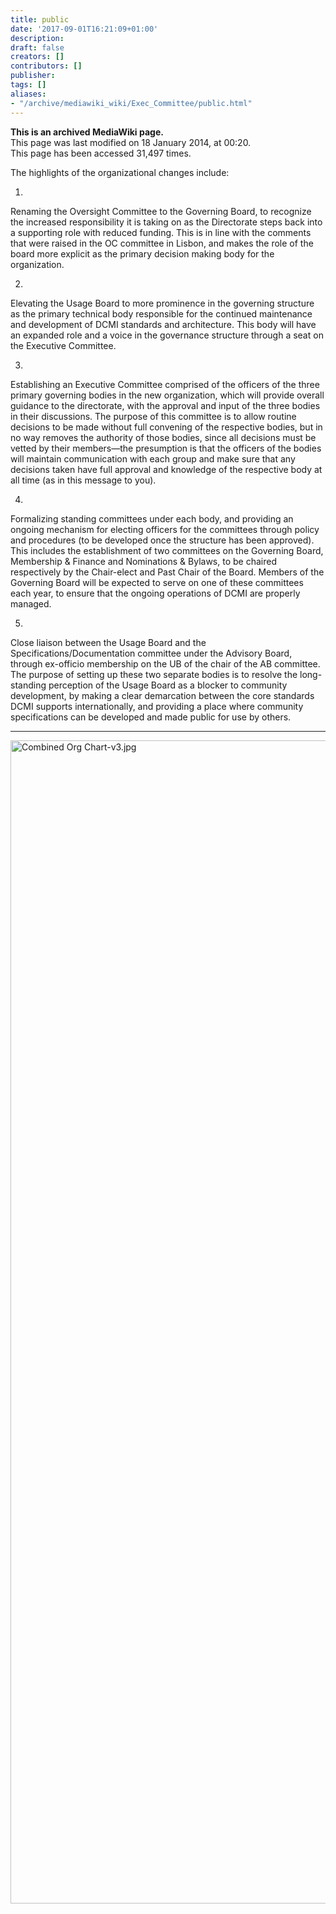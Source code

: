 ```yaml
---
title: public
date: '2017-09-01T16:21:09+01:00'
description: 
draft: false
creators: []
contributors: []
publisher: 
tags: []
aliases:
- "/archive/mediawiki_wiki/Exec_Committee/public.html"
---
```


 **This is an archived MediaWiki page.**  
This page was last modified on 18 January 2014, at 00:20.  
This page has been accessed 31,497 times.

The highlights of the organizational changes include:

1.  

Renaming the Oversight Committee to the Governing Board, to recognize the increased responsibility it is taking on as the Directorate steps back into a supporting role with reduced funding. This is in line with the comments that were raised in the OC committee in Lisbon, and makes the role of the board more explicit as the primary decision making body for the organization.

2.  

Elevating the Usage Board to more prominence in the governing structure as the primary technical body responsible for the continued maintenance and development of DCMI standards and architecture. This body will have an expanded role and a voice in the governance structure through a seat on the Executive Committee.

3.  

Establishing an Executive Committee comprised of the officers of the three primary governing bodies in the new organization, which will provide overall guidance to the directorate, with the approval and input of the three bodies in their discussions. The purpose of this committee is to allow routine decisions to be made without full convening of the respective bodies, but in no way removes the authority of those bodies, since all decisions must be vetted by their members—the presumption is that the officers of the bodies will maintain communication with each group and make sure that any decisions taken have full approval and knowledge of the respective body at all time (as in this message to you).

4.  

Formalizing standing committees under each body, and providing an ongoing mechanism for electing officers for the committees through policy and procedures (to be developed once the structure has been approved). This includes the establishment of two committees on the Governing Board, Membership & Finance and Nominations & Bylaws, to be chaired respectively by the Chair-elect and Past Chair of the Board. Members of the Governing Board will be expected to serve on one of these committees each year, to ensure that the ongoing operations of DCMI are properly managed.

5.  

Close liaison between the Usage Board and the Specifications/Documentation committee under the Advisory Board, through ex-officio membership on the UB of the chair of the AB committee. The purpose of setting up these two separate bodies is to resolve the long-standing perception of the Usage Board as a blocker to community development, by making a clear demarcation between the core standards DCMI supports internationally, and providing a place where community specifications can be developed and made public for use by others.

* * *

[<img alt="Combined Org Chart-v3.jpg" src="/archive/mediawiki_wiki/images/Combined_Org_Chart-v3.jpg" width="700" height="1861">](/archive/mediawiki_wiki/images/Combined_Org_Chart-v3.jpg)

